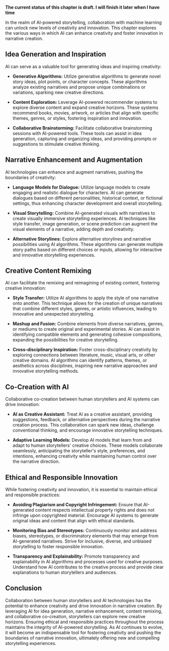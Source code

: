 **The current status of this chapter is draft. I will finish it later when I have time**

In the realm of AI-powered storytelling, collaboration with machine learning can unlock new levels of creativity and innovation. This chapter explores the various ways in which AI can enhance creativity and foster innovation in narrative creation.

Idea Generation and Inspiration
-------------------------------

AI can serve as a valuable tool for generating ideas and inspiring creativity:

* **Generative Algorithms:** Utilize generative algorithms to generate novel story ideas, plot points, or character concepts. These algorithms analyze existing narratives and propose unique combinations or variations, sparking new creative directions.

* **Content Exploration:** Leverage AI-powered recommender systems to explore diverse content and expand creative horizons. These systems recommend books, movies, artwork, or articles that align with specific themes, genres, or styles, fostering inspiration and innovation.

* **Collaborative Brainstorming:** Facilitate collaborative brainstorming sessions with AI-powered tools. These tools can assist in idea generation, capturing and organizing ideas, and providing prompts or suggestions to stimulate creative thinking.

Narrative Enhancement and Augmentation
--------------------------------------

AI technologies can enhance and augment narratives, pushing the boundaries of creativity:

* **Language Models for Dialogue:** Utilize language models to create engaging and realistic dialogue for characters. AI can generate dialogues based on different personalities, historical context, or fictional settings, thus enhancing character development and overall storytelling.

* **Visual Storytelling:** Combine AI-generated visuals with narratives to create visually immersive storytelling experiences. AI techniques like style transfer, image generation, or scene prediction can augment the visual elements of a narrative, adding depth and creativity.

* **Alternative Storylines:** Explore alternative storylines and narrative possibilities using AI algorithms. These algorithms can generate multiple story paths based on different choices or inputs, allowing for interactive and innovative storytelling experiences.

Creative Content Remixing
-------------------------

AI can facilitate the remixing and reimagining of existing content, fostering creative innovation:

* **Style Transfer:** Utilize AI algorithms to apply the style of one narrative onto another. This technique allows for the creation of unique narratives that combine different styles, genres, or artistic influences, leading to innovative and unexpected storytelling.

* **Mashup and Fusion:** Combine elements from diverse narratives, genres, or mediums to create original and experimental stories. AI can assist in identifying compatible elements and generating cohesive compositions, expanding the possibilities for creative storytelling.

* **Cross-disciplinary Inspiration:** Foster cross-disciplinary creativity by exploring connections between literature, music, visual arts, or other creative domains. AI algorithms can identify patterns, themes, or aesthetics across disciplines, inspiring new narrative approaches and innovative storytelling methods.

Co-Creation with AI
-------------------

Collaborative co-creation between human storytellers and AI systems can drive innovation:

* **AI as Creative Assistant:** Treat AI as a creative assistant, providing suggestions, feedback, or alternative perspectives during the narrative creation process. This collaboration can spark new ideas, challenge conventional thinking, and encourage innovative storytelling techniques.

* **Adaptive Learning Models:** Develop AI models that learn from and adapt to human storytellers' creative choices. These models collaborate seamlessly, anticipating the storyteller's style, preferences, and intentions, enhancing creativity while maintaining human control over the narrative direction.

Ethical and Responsible Innovation
----------------------------------

While fostering creativity and innovation, it is essential to maintain ethical and responsible practices:

* **Avoiding Plagiarism and Copyright Infringement:** Ensure that AI-generated content respects intellectual property rights and does not infringe upon copyrighted material. Encourage AI systems to generate original ideas and content that align with ethical standards.

* **Monitoring Bias and Stereotypes:** Continuously monitor and address biases, stereotypes, or discriminatory elements that may emerge from AI-generated narratives. Strive for inclusive, diverse, and unbiased storytelling to foster responsible innovation.

* **Transparency and Explainability:** Promote transparency and explainability in AI algorithms and processes used for creative purposes. Understand how AI contributes to the creative process and provide clear explanations to human storytellers and audiences.

Conclusion
----------

Collaboration between human storytellers and AI technologies has the potential to enhance creativity and drive innovation in narrative creation. By leveraging AI for idea generation, narrative enhancement, content remixing, and collaborative co-creation, storytellers can explore new creative horizons. Ensuring ethical and responsible practices throughout the process maintains the integrity of AI-powered storytelling. As AI continues to evolve, it will become an indispensable tool for fostering creativity and pushing the boundaries of narrative innovation, ultimately offering new and compelling storytelling experiences.
